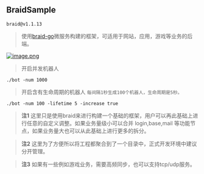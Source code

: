 ## BraidSample
`braid@v1.1.13`
> 使用[braid-go](https://github.com/pojol/braid-go)微服务构建的框架，可适用于网站，应用，游戏等业务的后端。

[![image.png](https://i.postimg.cc/QtrF7jsR/image.png)](https://postimg.cc/JyP7VVsq)

> 开启并发机器人
```shell
./bot -num 1000
```

> 开启含有生命周期的机器人
> `每间隔1秒生成100个机器人，生命周期是5秒。`
```shell
./bot -num 100 -lifetime 5 -increase true
```

> **注1** 这里只是使用braid来进行构建一个基础的框架，用户可以再此基础上进行任意的自定义调整。如果业务量级小可以合并 login,base,mail 等功能节点，如果业务量大也可以从此基础上进行更多的拆分。

> **注2** 这里为了方便所以将工程都聚合到了一个目录中，正式开发环境中建议分开管理。

> **注3** 如果有一些例如游戏业务，需要高频同步，也可以支持tcp/udp服务。